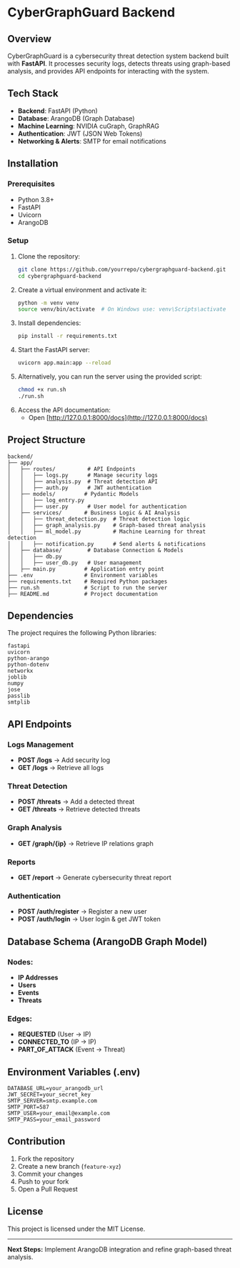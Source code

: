 # CyberGraphGuard Backend

## Overview
CyberGraphGuard is a cybersecurity threat detection system backend built with **FastAPI**. It processes security logs, detects threats using graph-based analysis, and provides API endpoints for interacting with the system.

## Tech Stack
- **Backend**: FastAPI (Python)
- **Database**: ArangoDB (Graph Database)
- **Machine Learning**: NVIDIA cuGraph, GraphRAG
- **Authentication**: JWT (JSON Web Tokens)
- **Networking & Alerts**: SMTP for email notifications

## Installation
### Prerequisites
- Python 3.8+
- FastAPI
- Uvicorn
- ArangoDB

### Setup
1. Clone the repository:
   ```sh
   git clone https://github.com/yourrepo/cybergraphguard-backend.git
   cd cybergraphguard-backend
   ```
2. Create a virtual environment and activate it:
   ```sh
   python -m venv venv
   source venv/bin/activate  # On Windows use: venv\Scripts\activate
   ```
3. Install dependencies:
   ```sh
   pip install -r requirements.txt
   ```
4. Start the FastAPI server:
   ```sh
   uvicorn app.main:app --reload
   ```
5. Alternatively, you can run the server using the provided script:
   ```sh
   chmod +x run.sh
   ./run.sh
   ```
6. Access the API documentation:
    - Open [http://127.0.0.1:8000/docs](http://127.0.0.1:8000/docs)

## Project Structure
```
backend/
├── app/
│   ├── routes/          # API Endpoints
│   │   ├── logs.py      # Manage security logs
│   │   ├── analysis.py  # Threat detection API
│   │   ├── auth.py      # JWT authentication
│   ├── models/         # Pydantic Models
│   │   ├── log_entry.py
│   │   ├── user.py      # User model for authentication
│   ├── services/       # Business Logic & AI Analysis
│   │   ├── threat_detection.py  # Threat detection logic
│   │   ├── graph_analysis.py    # Graph-based threat analysis
│   │   ├── ml_model.py          # Machine Learning for threat detection
│   │   ├── notification.py      # Send alerts & notifications
│   ├── database/        # Database Connection & Models
│   │   ├── db.py
│   │   ├── user_db.py   # User management
│   ├── main.py         # Application entry point
├── .env                # Environment variables
├── requirements.txt    # Required Python packages
├── run.sh              # Script to run the server
├── README.md           # Project documentation
```

## Dependencies
The project requires the following Python libraries:
```
fastapi
uvicorn
python-arango
python-dotenv
networkx
joblib
numpy
jose
passlib
smtplib
```

## API Endpoints
### Logs Management
- **POST /logs** → Add security log
- **GET /logs** → Retrieve all logs

### Threat Detection
- **POST /threats** → Add a detected threat
- **GET /threats** → Retrieve detected threats

### Graph Analysis
- **GET /graph/{ip}** → Retrieve IP relations graph

### Reports
- **GET /report** → Generate cybersecurity threat report

### Authentication
- **POST /auth/register** → Register a new user
- **POST /auth/login** → User login & get JWT token

## Database Schema (ArangoDB Graph Model)
### Nodes:
- **IP Addresses**
- **Users**
- **Events**
- **Threats**

### Edges:
- **REQUESTED** (User → IP)
- **CONNECTED_TO** (IP → IP)
- **PART_OF_ATTACK** (Event → Threat)

## Environment Variables (.env)
```
DATABASE_URL=your_arangodb_url
JWT_SECRET=your_secret_key
SMTP_SERVER=smtp.example.com
SMTP_PORT=587
SMTP_USER=your_email@example.com
SMTP_PASS=your_email_password
```

## Contribution
1. Fork the repository
2. Create a new branch (`feature-xyz`)
3. Commit your changes
4. Push to your fork
5. Open a Pull Request

## License
This project is licensed under the MIT License.

---
**Next Steps:** Implement ArangoDB integration and refine graph-based threat analysis.
